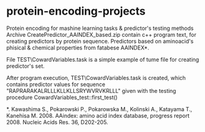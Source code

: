 # protein-encoding-projects
Protein encoding for mashine learning tasks &amp; predictor's testing methods
Archive CreatePredictor_AAINDEX_based.zip contain c++ program text, for creating predictors by protein sequence.
Predictors based on aminoacid's phisical & chemical properties from fatabese AAINDEX*.

File TEST\CowardVariables.task is a simple example of tume file for creating predictor's set. 

Аfter program execution, TEST\CowardVariables.task is created, which contains predictor values ​​for sequence "RAPRARAKALRLLLKLLKLLSRYWVRVKRLLL"
given with the testing procedure CowardVariables_test::first_test()



*. Kawashima S., Pokarowski P., Pokarowska M., Kolinski A., Katayama T., Kanehisa M. 2008. AAindex: amino acid index database, progress report 2008. Nucleic Acids Res. 36, D202-205. 
